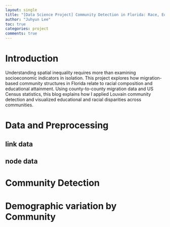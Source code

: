 ```yaml
---
layout: single
title: "[Data Science Project] Community Detection in Florida: Race, Education, Migration Gap by County"
author: "Juhyun Lee"
toc: true
categories: project
comments: true
---
```

# Introduction

Understanding spatial inequality requires more than examining socioeconomic indicators in isolation. This project explores how migration-based community structures in Florida relate to racial composition and educational attainment. 
Using county-to-county migration data and US Census statistics, this blog explains how I applied Louvain community detection and visualized educational and racial disparities across communities. 

# Data and Preprocessing
## link data
## node data

# Community Detection

# Demographic variation by Community

# 
